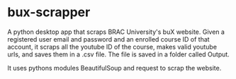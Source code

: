 # bux-scrapper

A python desktop app that scraps BRAC University's buX website.
Given a registered user email and password and an enrolled course ID of that account, it scraps all the youtube ID of the course, makes valid youtube urls, and saves them in a .csv file. The file is saved in a folder called Output.

It uses pythons modules BeautifulSoup and request to scrap the website.